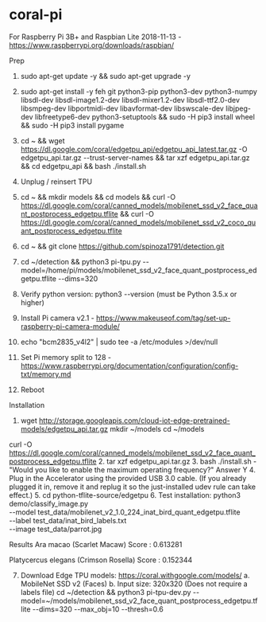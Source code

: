 # coral-pi

For Raspberry Pi 3B+ and Raspbian Lite 2018-11-13 - https://www.raspberrypi.org/downloads/raspbian/

Prep
1. sudo apt-get update -y && sudo apt-get upgrade -y
2. sudo apt-get install -y feh git python3-pip python3-dev python3-numpy libsdl-dev libsdl-image1.2-dev libsdl-mixer1.2-dev libsdl-ttf2.0-dev libsmpeg-dev libportmidi-dev libavformat-dev libswscale-dev libjpeg-dev libfreetype6-dev python3-setuptools && sudo -H pip3 install wheel && sudo -H pip3 install pygame
3. cd ~ && wget https://dl.google.com/coral/edgetpu_api/edgetpu_api_latest.tar.gz -O edgetpu_api.tar.gz --trust-server-names && tar xzf edgetpu_api.tar.gz && cd edgetpu_api && bash ./install.sh
4. Unplug / reinsert TPU
3. cd ~ && mkdir models && cd models && curl -O https://dl.google.com/coral/canned_models/mobilenet_ssd_v2_face_quant_postprocess_edgetpu.tflite && curl -O https://dl.google.com/coral/canned_models/mobilenet_ssd_v2_coco_quant_postprocess_edgetpu.tflite
4. cd ~ && git clone https://github.com/spinoza1791/detection.git
5. cd ~/detection && python3 pi-tpu.py --model=/home/pi/models/mobilenet_ssd_v2_face_quant_postprocess_edgetpu.tflite --dims=320



3. Verify python version: python3 --version (must be Python 3.5.x or higher)
4. Install Pi camera v2.1 - https://www.makeuseof.com/tag/set-up-raspberry-pi-camera-module/
5. echo "bcm2835_v4l2" | sudo tee -a /etc/modules >/dev/null
6. Set Pi memory split to 128 - https://www.raspberrypi.org/documentation/configuration/config-txt/memory.md
7. Reboot

Installation
1. wget http://storage.googleapis.com/cloud-iot-edge-pretrained-models/edgetpu_api.tar.gz
mkdir ~/models
cd ~/models

curl -O https://dl.google.com/coral/canned_models/mobilenet_ssd_v2_face_quant_postprocess_edgetpu.tflite 
2. tar xzf edgetpu_api.tar.gz
3. bash ./install.sh - "Would you like to enable the maximum operating frequency?" Answer Y
4. Plug in the Accelerator using the provided USB 3.0 cable. (If you already plugged it in, remove it and replug it so the just-installed udev rule can take effect.)
5. cd python-tflite-source/edgetpu
6. Test installation: 
python3 demo/classify_image.py \
--model test_data/mobilenet_v2_1.0_224_inat_bird_quant_edgetpu.tflite \
--label test_data/inat_bird_labels.txt \
--image test_data/parrot.jpg

Results
Ara macao (Scarlet Macaw)
Score :  0.613281

Platycercus elegans (Crimson Rosella)
Score :  0.152344

7. Download Edge TPU models: https://coral.withgoogle.com/models/
   a. MobileNet SSD v2 (Faces)
   b. Input size: 320x320 (Does not require a labels file)
   cd ~/detection && python3 pi-tpu-dev.py --model=~/models/mobilenet_ssd_v2_face_quant_postprocess_edgetpu.tflite --dims=320 --max_obj=10 --thresh=0.6




